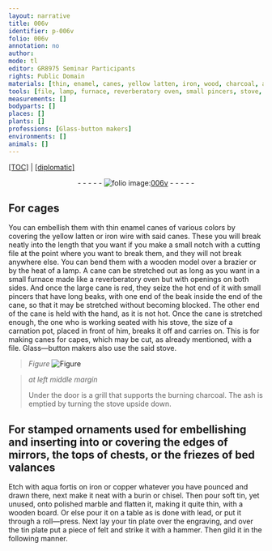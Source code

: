 ```yaml
---
layout: narrative
title: 006v
identifier: p-006v
folio: 006v
annotation: no
author:
mode: tl
editor: GR8975 Seminar Participants
rights: Public Domain
materials: [thin, enamel, canes, yellow latten, iron, wood, charcoal, ash, aqua fortis, copper, soft, tin, marble, lead, felt]
tools: [file, lamp, furnace, reverberatory oven, small pincers, stove, burin, chisel, roll-press, hammer]
measurements: []
bodyparts: []
places: []
plants: []
professions: [Glass-button makers]
environments: []
animals: []
---
```


<p><a href="{{ site.baseurl }}/translation/">[TOC]</a> | <a href="{{ site.baseurl }}/_texts/p-006v_tc.md/">[diplomatic]</a></p><div class="folio" align="center">- - - - - <a href="http://gallica.bnf.fr/ark:/12148/btv1b10500001g/f18.image" target="_blank"><img src="https://cu-mkp.github.io/2017-workshop-edition/assets/photo-icon.png" alt="folio image: " style="display:inline-block; margin-bottom:-3px;"/>006v</a> - - - - - </div>  
  

## For cages

 
You can embellish them with <span class="m">thin</span> <span class="m">enamel</span> <span class="m">canes</span> of various colors by covering the <span class="m">yellow latten</span> or <span class="m">iron</span> wire with said canes. These you will break neatly into the length that you want if you make a small notch with a cutting <span class="tl">file</span> at the point where you want to break them, and they will not break anywhere else. You can bend them with a <span class="m">wood</span>en model over a brazier or by the heat of a <span class="tl">lamp</span>. A cane can be stretched out as long as you want in a small <span class="tl">furnace</span> made like a <span class="tl">reverberatory oven</span> but with openings on both sides. And once the large cane is red, they seize the hot end of it with <span class="tl">small pincers</span> that have long beaks, with one end of the beak inside the end of the cane, so that it may be stretched without becoming blocked. The other end of the cane is held with the hand, as it is not hot. Once the cane is stretched enough, the one who is working seated with his <span class="tl">stove</span>, the size of a carnation pot, placed in front of him, breaks it off and carries on. This is for making canes for capes, which may be cut, as already mentioned, with a <span class="tl">file</span>. <span class="pro">Glass—button makers</span> also use the said <span class="tl">stove</span>.
 
> *Figure*
> <a href="https://drive.google.com/open?id=0B9-oNrvWdlO5eVFRYjVCTmczcmM" target="_blank"><img src="https://cu-mkp.github.io/GR8975-edition/assets/photo-icon.png" alt="Figure" style="display:inline-block; margin-bottom:-3px;"/></a>
 
> *at left middle margin*
> 
> 
>   Under the door is a grill that supports the burning <span class="m">charcoal</span>. The <span class="m">ash</span> is emptied by turning the <span class="tl">stove</span> upside down.
 
 
  

## For stamped ornaments used for embellishing and inserting into or covering the edges of mirrors, the tops of chests, or the friezes of bed valances

 
Etch with <span class="m">aqua fortis</span> on <span class="m">iron</span> or <span class="m">copper</span> whatever you have pounced and drawn there, next make it neat with a <span class="tl">burin</span> or <span class="tl">chisel</span>. Then pour <span class="m">soft</span> <span class="m">tin</span>, yet unused, onto polished <span class="m">marble</span> and flatten it, making it quite thin, with a <span class="m">wood</span>en board. Or else pour it on a table as is done with <span class="m">lead</span>, or put it through a <span class="tl">roll—press</span>. Next lay your <span class="m">tin</span> plate over the engraving, and over the <span class="m">tin</span> plate put a piece of <span class="m">felt</span> and strike it with a <span class="tl">hammer</span>. Then gild it in the following manner.
 
